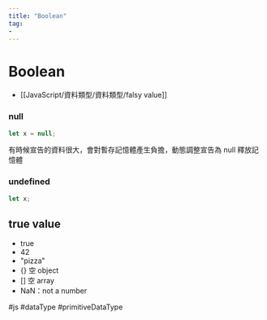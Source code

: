 ```yaml
---
title: "Boolean"
tag: 
- 
---
```

# Boolean
- [[JavaScript/資料類型/資料類型/falsy value]]

### null
```js
let x = null;
```
有時候宣告的資料很大，會對暫存記憶體產生負擔，動態調整宣告為 null 釋放記憶體
### undefined
```js
let x;
```
 ## true value
-   true
-   42
-   "pizza"
-   {} 空 object
-   [] 空 array
-   NaN：not a number

#js #dataType #primitiveDataType 